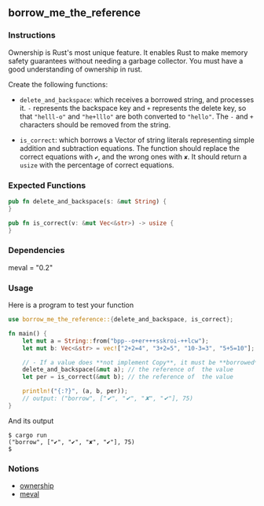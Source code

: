 ## borrow_me_the_reference

### Instructions

Ownership is Rust's most unique feature. It enables Rust to make memory safety guarantees without needing a garbage collector. You must have a good understanding of ownership in rust.

Create the following functions:

- `delete_and_backspace`: which receives a borrowed string, and processes it. `-` represents the backspace key and `+` represents the delete key, so that `"helll-o"` and `"he+lllo"` are both converted to `"hello"`. The `-` and `+` characters should be removed from the string.

- `is_correct`: which borrows a Vector of string literals representing simple addition and subtraction equations. The function should replace the correct equations with `✔`, and the wrong ones with `✘`. It should return a `usize` with the percentage of correct equations.

### Expected Functions
```rust
pub fn delete_and_backspace(s: &mut String) {
}

pub fn is_correct(v: &mut Vec<&str>) -> usize {
}
```



### Dependencies

meval = "0.2"

### Usage

Here is a program to test your function

```rust
use borrow_me_the_reference::{delete_and_backspace, is_correct};

fn main() {
	let mut a = String::from("bpp--o+er+++sskroi-++lcw");
	let mut b: Vec<&str> = vec!["2+2=4", "3+2=5", "10-3=3", "5+5=10"];

	// - If a value does **not implement Copy**, it must be **borrowed** and so will be passed by **reference**.
	delete_and_backspace(&mut a); // the reference of  the value
	let per = is_correct(&mut b); // the reference of  the value

	println!("{:?}", (a, b, per));
	// output: ("borrow", ["✔", "✔", "✘", "✔"], 75)
}
```

And its output

```console
$ cargo run
("borrow", ["✔", "✔", "✘", "✔"], 75)
$
```

### Notions

- [ownership](https://doc.rust-lang.org/book/ch04-00-understanding-ownership.html)
- [meval](https://docs.rs/meval/0.2.0/meval/)

